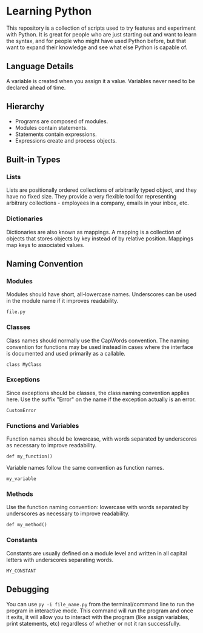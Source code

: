 # Learning Python
This repository is a collection of scripts used to try features and experiment with Python. It is great for people who are just starting out and want to learn the syntax, and for people who might have used Python before, but that want to expand their knowledge and see what else Python is capable of.

## Language Details
A variable is created when you assign it a value. Variables never need to be declared ahead of time.

## Hierarchy
- Programs are composed of modules.
- Modules contain statements.
- Statements contain expressions.
- Expressions create and process objects.

## Built-in Types
### Lists
Lists are positionally ordered collections of arbitrarily typed object, and they have no fixed size. They provide a very flexible tool for representing arbitrary collections - employees in a company, emails in your inbox, etc.

### Dictionaries
Dictionaries are also known as mappings. A mapping is a collection of objects that stores objects by key instead of by relative position. Mappings map keys to associated values.

## Naming Convention
### Modules
Modules should have short, all-lowercase names. Underscores can be used in the module name if it improves readability.

`file.py`

### Classes
Class names should normally use the CapWords convention. The naming convention for functions may be used instead in cases where the interface is documented and used primarily as a callable.

`class MyClass`

### Exceptions
Since exceptions should be classes, the class naming convention applies here. Use the suffix "Error" on the name if the exception actually is an error.

`CustomError`

### Functions and Variables
Function names should be lowercase, with words separated by underscores as necessary to improve readability.

`def my_function()`

Variable names follow the same convention as function names.

`my_variable`

### Methods
Use the function naming convention: lowercase with words separated by underscores as necessary to improve readability.

`def my_method()`

### Constants
Constants are usually defined on a module level and written in all capital letters with underscores separating words.

`MY_CONSTANT`

## Debugging
You can use `py -i file_name.py` from the terminal/command line to run the program in interactive mode. This command will run the program and once it exits, it will allow you to interact with the program (like assign variables, print statements, etc) regardless of whether or not it ran successfully.